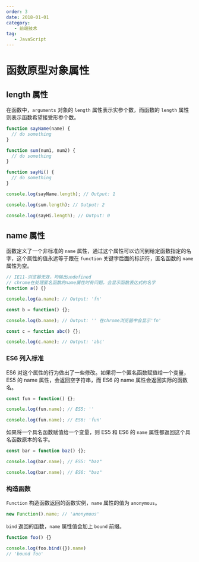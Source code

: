```yaml
---
order: 3
date: 2018-01-01
category:
   - 前端技术
tag:
   - JavaScript
---
```


# 函数原型对象属性

## length 属性

在函数中，`arguments` 对象的 `length` 属性表示实参个数，而函数的 `length` 属性则表示函数希望接受形参个数。

```js
function sayName(name) {
  // do something
}

function sum(num1, num2) {
  // do something
}

function sayHi() {
  // do something
}

console.log(sayName.length); // Output: 1

console.log(sum.length); // Output: 2

console.log(sayHi.length); // Output: 0
```

## name 属性

函数定义了一个非标准的 `name` 属性，通过这个属性可以访问到给定函数指定的名字，这个属性的值永远等于跟在 `function` 关键字后面的标识符，匿名函数的 `name` 属性为空。

```js
// IE11-浏览器无效，均输出undefined
// chrome在处理匿名函数的name属性时有问题，会显示函数表达式的名字
function a() {}

console.log(a.name); // Output: 'fn'

const b = function() {};

console.log(b.name); // Output: '' 在chrome浏览器中会显示'fn'

const c = function abc() {};

console.log(c.name); // Output: 'abc'
```

### ES6 列入标准

ES6 对这个属性的行为做出了一些修改。如果将一个匿名函数赋值给一个变量，ES5 的 name 属性，会返回空字符串，而 ES6 的 name 属性会返回实际的函数名。

```js
const fun = function() {};

console.log(fun.name); // ES5: ''

console.log(fun.name); // ES6: 'fun'
```

如果将一个具名函数赋值给一个变量，则 ES5 和 ES6 的 `name` 属性都返回这个具名函数原本的名字。

```js
const bar = function baz() {};

console.log(bar.name); // ES5: "baz"

console.log(bar.name); // ES6: "baz"
```

### 构造函数

`Function` 构造函数返回的函数实例，`name` 属性的值为 `anonymous`。

```js
new Function().name; // 'anonymous'
```

`bind` 返回的函数，`name` 属性值会加上 `bound` 前缀。

```js
function foo() {}

console.log(foo.bind({}).name)
// 'bound foo'
```
